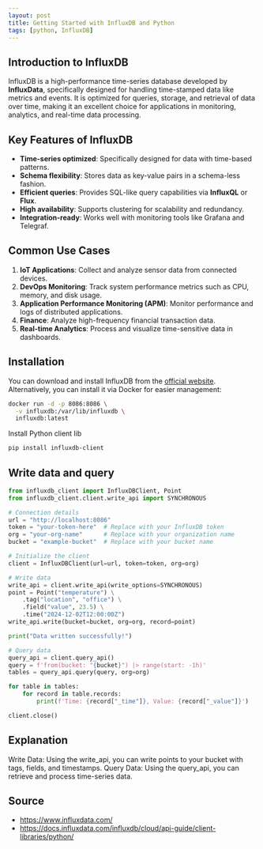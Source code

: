```yaml
---
layout: post
title: Getting Started with InfluxDB and Python
tags: [python, InfluxDB]
---
```

## Introduction to InfluxDB

InfluxDB is a high-performance time-series database developed by **InfluxData**, specifically designed for handling time-stamped data like metrics and events. It is optimized for queries, storage, and retrieval of data over time, making it an excellent choice for applications in monitoring, analytics, and real-time data processing.

## Key Features of InfluxDB

- **Time-series optimized**: Specifically designed for data with time-based patterns.
- **Schema flexibility**: Stores data as key-value pairs in a schema-less fashion.
- **Efficient queries**: Provides SQL-like query capabilities via **InfluxQL** or **Flux**.
- **High availability**: Supports clustering for scalability and redundancy.
- **Integration-ready**: Works well with monitoring tools like Grafana and Telegraf.

## Common Use Cases

1. **IoT Applications**: Collect and analyze sensor data from connected devices.
2. **DevOps Monitoring**: Track system performance metrics such as CPU, memory, and disk usage.
3. **Application Performance Monitoring (APM)**: Monitor performance and logs of distributed applications.
4. **Finance**: Analyze high-frequency financial transaction data.
5. **Real-time Analytics**: Process and visualize time-sensitive data in dashboards.

## Installation

You can download and install InfluxDB from the [official website](https://www.influxdata.com/). Alternatively, you can install it via Docker for easier management:

```bash
docker run -d -p 8086:8086 \
  -v influxdb:/var/lib/influxdb \
  influxdb:latest
```
Install Python client lib
```bash
pip install influxdb-client
```

## Write data and query
```python
from influxdb_client import InfluxDBClient, Point
from influxdb_client.client.write_api import SYNCHRONOUS

# Connection details
url = "http://localhost:8086"
token = "your-token-here"  # Replace with your InfluxDB token
org = "your-org-name"      # Replace with your organization name
bucket = "example-bucket"  # Replace with your bucket name

# Initialize the client
client = InfluxDBClient(url=url, token=token, org=org)

# Write data
write_api = client.write_api(write_options=SYNCHRONOUS)
point = Point("temperature") \
    .tag("location", "office") \
    .field("value", 23.5) \
    .time("2024-12-02T12:00:00Z")
write_api.write(bucket=bucket, org=org, record=point)

print("Data written successfully!")

# Query data
query_api = client.query_api()
query = f'from(bucket: "{bucket}") |> range(start: -1h)'
tables = query_api.query(query, org=org)

for table in tables:
    for record in table.records:
        print(f'Time: {record["_time"]}, Value: {record["_value"]}')

client.close()
```
## Explanation
Write Data: Using the write_api, you can write points to your bucket with tags, fields, and timestamps.
Query Data: Using the query_api, you can retrieve and process time-series data.


## Source 
- https://www.influxdata.com/
- https://docs.influxdata.com/influxdb/cloud/api-guide/client-libraries/python/

